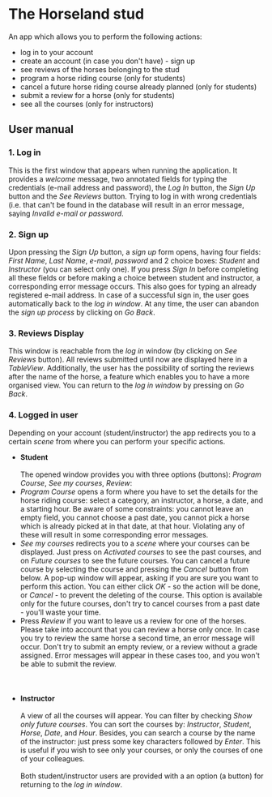 # The Horseland stud
An app which allows you to perform the following actions: 
  * log in to your account
  * create an account (in case you don't have) - sign up
  * see reviews of the horses belonging to the stud
  * program a horse riding course (only for students)
  * cancel a future horse riding course already planned (only for students)
  * submit a review for a horse (only for students)
  * see all the courses (only for instructors)

## User manual
### 1. Log in
This is the first window that appears when running the application. It provides a *welcome* message, two annotated fields for typing the credentials (e-mail address and password), the *Log In* button, the *Sign Up* button and the *See Reviews* button. Trying to log in with wrong credentials (i.e. that can't be found in the database will result in an error message, saying *Invalid e-mail or password*.
### 2. Sign up 
Upon pressing the *Sign Up* button, a *sign up* form opens, having four fields: *First Name*, *Last Name*, *e-mail*, *password* and 2 choice boxes: *Student* and *Instructor* (you can select only one). If you press *Sign In* before completing all these fields or before making a choice between student and instructor, a corresponding error message occurs. This also goes for typing an already registered e-mail address. In case of a successful sign in, the user goes automatically back to the *log in window*. At any time, the user can abandon the *sign up process* by clicking on *Go Back*.
### 3. Reviews Display
This window is reachable from the *log in* window (by clicking on *See Reviews* button). All reviews submitted until now are displayed here in a *TableView*. Additionally, the user has the possibility of sorting the reviews after the name of the horse, a feature which enables you to have a more organised view. You can return to the *log in window* by pressing on *Go Back*.
### 4. Logged in user
Depending on your account (student/instructor) the app redirects you to a certain *scene* from where you can perform your specific actions.
 * **Student**<br></br>
The opened window provides you with three options (buttons): *Program Course*, *See my courses*, *Review*:
 * *Program Course* opens a form where you have to set the details for the horse riding course: select a category, an instructor, a horse, a date, and a starting hour. Be aware of some constraints: you cannot leave an empty field, you cannot choose a past date, you cannot pick a horse which is already picked at in that date, at that hour. Violating any of these will result in some corresponding error messages.
 * *See my courses* redirects you to a *scene* where your courses can be displayed. Just press on *Activated courses* to see the past courses, and on *Future courses* to see the future courses. You can cancel a future course by selecting the course and pressing the *Cancel* button from below. A pop-up window will appear, asking if you are sure you want to perform this action. You can either click *OK* - so the action will be done, or *Cancel* - to prevent the deleting of the course. This option is available only for the future courses, don't try to cancel courses from a past date - you'll waste your time.
 * Press *Review* if you want to leave us a review for one of the horses. Please take into account that you can review a horse only once. In case you try to review the same horse a second time, an error message will occur. Don't try to submit an empty review, or a review without a grade assigned. Error messages will appear in these cases too, and you won't be able to submit the review.
<br></br>
<br></br>
 * **Instructor**<br></br>
A view of all the courses will appear. You can filter by checking *Show only future courses*. You can sort the courses by: *Instructor*, *Student*, *Horse*, *Date*, and *Hour*. Besides, you can search a course by the name of the instructor: just press some key characters followed by *Enter*. This is useful if you wish to see only your courses, or only the courses of one of your colleagues.<br></br>
Both student/instructor users are provided with a an option (a button) for returning to the *log in window*.

